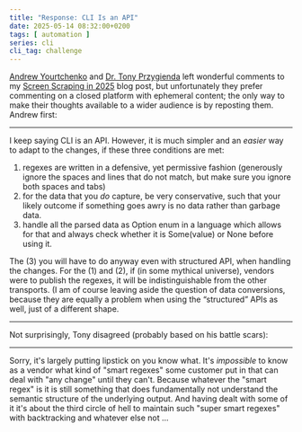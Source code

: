 ```yaml
---
title: "Response: CLI Is an API"
date: 2025-05-14 08:32:00+0200
tags: [ automation ]
series: cli
cli_tag: challenge
---
```

[Andrew Yourtchenko](https://www.linkedin.com/in/andrew-yourtchenko-9304551/) and [Dr. Tony Przygienda](https://www.linkedin.com/in/dr-tony-przygienda-018501/) left wonderful comments to my [Screen Scraping in 2025](/2025/05/screen-scraping-2025/) blog post, but unfortunately they prefer commenting on a closed platform with ephemeral content; the only way to make their thoughts available to a wider audience is by reposting them. Andrew first:

---

I keep saying CLI is an API. However, it is much simpler and an *easier* way to adapt to the changes, if these three conditions are met:
<!--more-->
1. regexes are written in a defensive, yet permissive fashion (generously ignore the spaces and lines that do not match, but make sure you ignore both spaces and tabs)
2. for the data that you *do* capture, be very conservative, such that your likely outcome if something goes awry is no data rather than garbage data.
3. handle all the parsed data as Option enum in a language which allows for that and always check whether it is Some(value) or None before using it.

The (3) you will have to do anyway even with structured API, when handling the changes. For the (1) and (2), if (in some mythical universe), vendors were to publish the regexes, it will be indistinguishable from the other transports. (I am of course leaving aside the question of data conversions, because they are equally a problem when using the “structured” APIs as well, just of a different shape.

---

Not surprisingly, Tony disagreed (probably based on his battle scars):

---

Sorry, it's largely putting lipstick on you know what. It's _impossible_ to know as a vendor what kind of "smart regexes" some customer put in that can deal with "any change" until they can't. Because whatever the "smart regex" is it is still something that does fundamentally not understand the semantic structure of the underlying output. And having dealt with some of it it's about the third circle of hell to maintain such "super smart regexes" with backtracking and whatever else not ...

